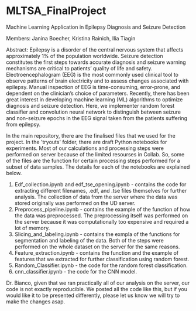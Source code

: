 # MLTSA_FinalProject
Machine Learning Application in Epilepsy Diagnosis and Seizure Detection

Members: Janina Boecher, Kristina Rainich, Ilia Tiagin

Abstract: Epilepsy is a disorder of the central nervous system that affects approximately 1% of the population worldwide. Seizure detection constitutes the first steps towards accurate diagnosis and seizure warning mechanisms are critical to patients’ quality of life and safety. Electroencephalogram (EEG) is the most commonly used clinical tool to observe patterns of brain electricity and to assess changes associated with epilepsy. Manual inspection of EEG is time-consuming, error-prone, and dependent on the clinician’s choice of parameters. Recently, there has been great interest in developing machine learning (ML) algorithms to optimize diagnosis and seizure detection. Here, we implementer random forest classifier and convolution neural network to distinguish between seizure and non-seizure epochs in the EEG signal taken from the patients suffering from epilepsy.

In the main repository, there are the finalised files that we used for the project. In the 'tryouts' folder, there are draft Python notebooks for experiments. Most of our calculations and processing steps were performed on server because of the limited resourses in Collab. So, some of the files are the function for certain processing steps performed for a subset of data samples. The details for each of the notebooks are explained below. 

1. Edf_collection.ipynb and edf_tse_opening.ipynb - contains the code for extracting different filenames, .edf, and .tse files themselves for further analysis. The collection of data from the server where the data was stored originally was performed on the UD server.
2. Preprocess_pipeline.ipynb - contains the example of the function of how the data was preprocessed. The preprocessing itself was performed on the server because it was computationally too expensive and required a lot of memory.
3. Slicing_and_labeling.ipynb - contains the exmpla of the functions for segmentation and labeling of the data. Both of the steps were performed on the whole dataset on the server for the same reasons. 
4. Feature_extraction.ipynb - contains the function and the example of features that we extracted for further classification using random forest.
5. Random_Classifier.ipynb - the code for the random forest classification.
6. cnn_classifier.ipynb - the code for the CNN model.

Dr. Bianco, given that we ran practically all of our analysis on the server, our code is not exactly reproducible. We posted all the code like this, but if you would like it to be presented differently, please let us know we will try to make the changes asap. 


